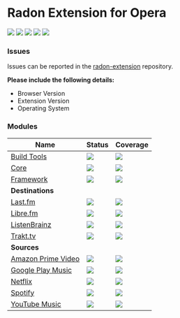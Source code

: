 # Radon Extension for Opera
[![](https://img.shields.io/travis/RadonApp/radon-extension-opera.svg)](https://travis-ci.org/RadonApp/radon-extension-opera) [![](https://img.shields.io/coveralls/github/RadonApp/radon-extension-opera/master.svg)](https://coveralls.io/github/RadonApp/radon-extension-opera) [![](https://img.shields.io/github/release/RadonApp/radon-extension-opera.svg?label=stable)](https://github.com/RadonApp/radon-extension-opera/releases) [![](https://img.shields.io/bintray/v/radon/extension/radon-extension-opera.svg?label=latest)](https://bintray.com/radon/extension/radon-extension-opera) ![](https://img.shields.io/github/license/RadonApp/radon-extension-opera.svg)

### Issues

Issues can be reported in the [radon-extension](https://github.com/RadonApp/radon-extension) repository.

**Please include the following details:**

 - Browser Version
 - Extension Version
 - Operating System

### Modules

| Name                                                                                 | Status                                                                                                                                                    | Coverage                                                                                                                                                                         |
|--------------------------------------------------------------------------------------|-----------------------------------------------------------------------------------------------------------------------------------------------------------|----------------------------------------------------------------------------------------------------------------------------------------------------------------------------------|
| [Build Tools](https://github.com/RadonApp/radon-extension-build)                     | [![](https://img.shields.io/travis/RadonApp/radon-extension-build.svg)](https://travis-ci.org/RadonApp/radon-extension-build)                             | [![](https://img.shields.io/coveralls/github/RadonApp/radon-extension-build/master.svg)](https://coveralls.io/github/RadonApp/radon-extension-build)                             |
| [Core](https://github.com/RadonApp/radon-extension-core)                             | [![](https://img.shields.io/travis/RadonApp/radon-extension-core.svg)](https://travis-ci.org/RadonApp/radon-extension-core)                               | [![](https://img.shields.io/coveralls/github/RadonApp/radon-extension-core/master.svg)](https://coveralls.io/github/RadonApp/radon-extension-core)                               |
| [Framework](https://github.com/RadonApp/radon-extension-framework)                   | [![](https://img.shields.io/travis/RadonApp/radon-extension-framework.svg)](https://travis-ci.org/RadonApp/radon-extension-framework)                     | [![](https://img.shields.io/coveralls/github/RadonApp/radon-extension-framework/master.svg)](https://coveralls.io/github/RadonApp/radon-extension-framework)                     |
| **Destinations**                                                                     |                                                                                                                                                           |  |
| [Last.fm](https://github.com/RadonApp/radon-extension-plugin-lastfm)                 | [![](https://img.shields.io/travis/RadonApp/radon-extension-plugin-lastfm.svg)](https://travis-ci.org/RadonApp/radon-extension-plugin-lastfm)             | [![](https://img.shields.io/coveralls/github/RadonApp/radon-extension-plugin-lastfm/master.svg)](https://coveralls.io/github/RadonApp/radon-extension-plugin-lastfm)             |
| [Libre.fm](https://github.com/RadonApp/radon-extension-plugin-librefm)               | [![](https://img.shields.io/travis/RadonApp/radon-extension-plugin-librefm.svg)](https://travis-ci.org/RadonApp/radon-extension-plugin-librefm)           | [![](https://img.shields.io/coveralls/github/RadonApp/radon-extension-plugin-librefm/master.svg)](https://coveralls.io/github/RadonApp/radon-extension-plugin-librefm)           |
| [ListenBrainz](https://github.com/RadonApp/radon-extension-plugin-listenbrainz)      | [![](https://img.shields.io/travis/RadonApp/radon-extension-plugin-listenbrainz.svg)](https://travis-ci.org/RadonApp/radon-extension-plugin-listenbrainz) | [![](https://img.shields.io/coveralls/github/RadonApp/radon-extension-plugin-listenbrainz/master.svg)](https://coveralls.io/github/RadonApp/radon-extension-plugin-listenbrainz) |
| [Trakt.tv](https://github.com/RadonApp/radon-extension-plugin-trakt)                 | [![](https://img.shields.io/travis/RadonApp/radon-extension-plugin-trakt.svg)](https://travis-ci.org/RadonApp/radon-extension-plugin-trakt)               | [![](https://img.shields.io/coveralls/github/RadonApp/radon-extension-plugin-trakt/master.svg)](https://coveralls.io/github/RadonApp/radon-extension-plugin-trakt)               |
| **Sources**                                                                          |                                                                                                                                                           |  |
| [Amazon Prime Video](https://github.com/RadonApp/radon-extension-plugin-amazonvideo) | [![](https://img.shields.io/travis/RadonApp/radon-extension-plugin-amazonvideo.svg)](https://travis-ci.org/RadonApp/radon-extension-plugin-amazonvideo)   | [![](https://img.shields.io/coveralls/github/RadonApp/radon-extension-plugin-amazonvideo/master.svg)](https://coveralls.io/github/RadonApp/radon-extension-plugin-amazonvideo)   |
| [Google Play Music](https://github.com/RadonApp/radon-extension-plugin-googlemusic)  | [![](https://img.shields.io/travis/RadonApp/radon-extension-plugin-googlemusic.svg)](https://travis-ci.org/RadonApp/radon-extension-plugin-googlemusic)   | [![](https://img.shields.io/coveralls/github/RadonApp/radon-extension-plugin-googlemusic/master.svg)](https://coveralls.io/github/RadonApp/radon-extension-plugin-googlemusic)   |
| [Netflix](https://github.com/RadonApp/radon-extension-plugin-netflix)                | [![](https://img.shields.io/travis/RadonApp/radon-extension-plugin-netflix.svg)](https://travis-ci.org/RadonApp/radon-extension-plugin-netflix)           | [![](https://img.shields.io/coveralls/github/RadonApp/radon-extension-plugin-netflix/master.svg)](https://coveralls.io/github/RadonApp/radon-extension-plugin-netflix)           |
| [Spotify](https://github.com/RadonApp/radon-extension-plugin-spotify)                | [![](https://img.shields.io/travis/RadonApp/radon-extension-plugin-spotify.svg)](https://travis-ci.org/RadonApp/radon-extension-plugin-spotify)           | [![](https://img.shields.io/coveralls/github/RadonApp/radon-extension-plugin-spotify/master.svg)](https://coveralls.io/github/RadonApp/radon-extension-plugin-spotify)           |
| [YouTube Music](https://github.com/RadonApp/radon-extension-plugin-youtubemusic)     | [![](https://img.shields.io/travis/RadonApp/radon-extension-plugin-youtubemusic.svg)](https://travis-ci.org/RadonApp/radon-extension-plugin-youtubemusic) | [![](https://img.shields.io/coveralls/github/RadonApp/radon-extension-plugin-youtubemusic/master.svg)](https://coveralls.io/github/RadonApp/radon-extension-plugin-youtubemusic) |
